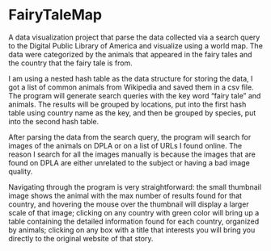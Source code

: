 # FairyTaleMap
A data visualization project that parse the data collected via a search query
to the Digital Public Library of America and visualize using a world map.
The data were categorized by the animals that appeared in the fairy tales 
and the country that the fairy tale is from.

I am using a nested hash table as the data structure for storing the data, 
I got a list of common animals from Wikipedia and saved them in a csv file. 
The program will generate search queries with the key word “fairy tale” 
and animals. The results will be grouped by locations, put into the first 
hash table using country name as the key, and then be grouped by species, 
put into the second hash table.

After parsing the data from the search query, the program will search for 
images of the animals on DPLA or on a list of URLs I found online. The reason 
I search for all the images manually is because the images that are found 
on DPLA are either unrelated to the subject or having a bad image quality. 

Navigating through the program is very straightforward: the small thumbnail 
image shows the animal with the max number of results found for that country, 
and hovering the mouse over the thumbnail will display a larger scale of that 
image; clicking on any country with green color will bring up a table containing 
the detailed information found for each country, organized by animals; clicking 
on any box with a title that interests you will bring you directly to the original 
website of that story.
